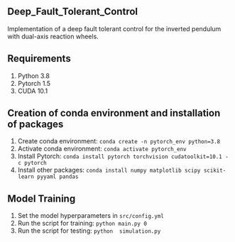 ## Deep_Fault_Tolerant_Control

Implementation of a deep fault tolerant control for the inverted pendulum with dual-axis reaction wheels. 

## Requirements
1. Python 3.8
2. Pytorch 1.5
3. CUDA 10.1

## Creation of conda environment and installation of packages

1. Create conda environment: ```conda create -n pytorch_env python=3.8```
2. Activate conda environment: ```conda activate pytorch_env```
3. Install Pytorch: ```conda install pytorch torchvision cudatoolkit=10.1 -c pytorch```
4. Install other packages: ```conda install numpy matplotlib scipy scikit-learn pyyaml pandas```

## Model Training

1. Set the model hyperparameters in ```src/config.yml```
2. Run the script for training:  ```python main.py 0```
3. Run the script for testing: ```python  simulation.py```
